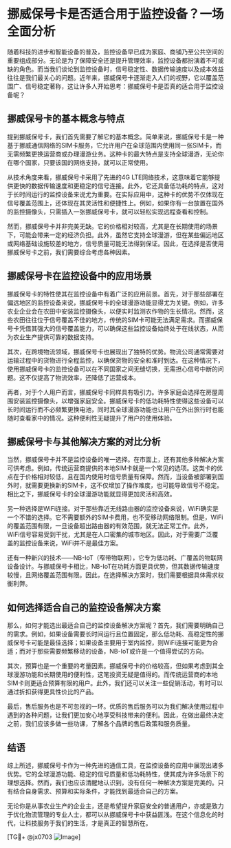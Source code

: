 # 挪威保号卡是否适合用于监控设备？一场全面分析

随着科技的进步和智能设备的普及，监控设备早已成为家庭、商铺乃至公共空间的重要组成部分。无论是为了保障安全还是提升管理效率，监控设备都扮演着不可或缺的角色。而当我们谈论到监控设备时，信号稳定性、数据传输速度以及成本效益往往是我们最关心的问题。近年来，挪威保号卡逐渐走入人们的视野，它以覆盖范围广、信号稳定著称，这让许多人开始思考：挪威保号卡是否真的适合用于监控设备呢？

## 挪威保号卡的基本概念与特点

提到挪威保号卡，我们首先需要了解它的基本概念。简单来说，挪威保号卡是一种基于挪威通信网络的SIM卡服务，它允许用户在全球范围内使用同一张SIM卡，而无需频繁更换运营商或办理漫游业务。这种卡的最大特点是支持全球漫游，无论你在哪个国家，只要该国的网络支持，就可以正常使用。

从技术角度来看，挪威保号卡采用了先进的4G LTE网络技术，这意味着它能够提供更快的数据传输速度和更稳定的信号连接。此外，它还具备低功耗的特点，这对于长时间运行的监控设备来说尤为重要。在实际应用中，这种卡的优势不仅体现在信号覆盖范围上，还体现在其灵活性和便捷性上。例如，如果你有一台放置在国外的监控摄像头，只需插入一张挪威保号卡，就可以轻松实现远程查看和控制。

然而，挪威保号卡并非完美无缺。它的价格相对较高，尤其是在长期使用的场景下，可能会带来一定的经济负担。此外，虽然它支持全球漫游，但在某些偏远地区或网络基础设施较差的地方，信号质量可能无法得到保证。因此，在选择是否使用挪威保号卡之前，我们需要综合考虑各种因素。

## 挪威保号卡在监控设备中的应用场景

挪威保号卡的特性使其在监控设备中有着广泛的应用前景。首先，对于那些部署在偏远地区的监控设备来说，挪威保号卡的全球漫游功能显得尤为关键。例如，许多农业企业会在农田中安装监控摄像头，以便实时监测农作物的生长情况。然而，这些农田往往位于信号覆盖不佳的地方，传统的SIM卡可能无法满足需求。而挪威保号卡凭借其强大的信号覆盖能力，可以确保这些监控设备始终处于在线状态，从而为农业生产提供可靠的数据支持。

其次，在跨境物流领域，挪威保号卡也展现出了独特的优势。物流公司通常需要对运输过程中的货物进行全程监控，以确保货物的安全和准时到达。在这种情况下，使用挪威保号卡的监控设备可以在不同国家之间无缝切换，无需担心信号中断的问题。这不仅提高了物流效率，还降低了运营成本。

再者，对于个人用户而言，挪威保号卡同样具有吸引力。许多家庭会选择在房屋周围安装监控摄像头，以增强家庭安全。挪威保号卡的低功耗特性使得这些设备可以长时间运行而不必频繁更换电池，同时其全球漫游功能也让用户在外出旅行时也能随时查看家中的情况。这种便利性无疑提升了用户的使用体验。

## 挪威保号卡与其他解决方案的对比分析

当然，挪威保号卡并不是监控设备的唯一选择。在市面上，还有其他多种解决方案可供考虑。例如，传统运营商提供的本地SIM卡就是一个常见的选项。这类卡的优点在于价格相对较低，且在国内使用时信号质量有保障。然而，当设备被部署到国外时，就需要更换新的SIM卡，这不仅增加了操作难度，也可能导致信号不稳定。相比之下，挪威保号卡的全球漫游功能就显得更加灵活和高效。

另一种选择是WiFi连接。对于那些靠近无线路由器的监控设备来说，WiFi确实是一个不错的选择。它不需要额外的SIM卡费用，也不受移动网络限制。但是，WiFi的覆盖范围有限，一旦设备超出路由器的有效范围，就无法正常工作。此外，WiFi信号容易受到干扰，尤其是在人口密集的城市地区。因此，对于需要广泛覆盖的监控设备来说，WiFi并不是最佳方案。

还有一种新兴的技术——NB-IoT（窄带物联网），它专为低功耗、广覆盖的物联网设备设计。与挪威保号卡相比，NB-IoT在功耗方面更具优势，但其数据传输速度较慢，且网络覆盖范围有限。因此，在选择解决方案时，我们需要根据具体需求权衡利弊。

## 如何选择适合自己的监控设备解决方案

那么，如何才能选出最适合自己的监控设备解决方案呢？首先，我们需要明确自己的需求。例如，如果设备需要长时间运行且位置固定，那么低功耗、高稳定性的挪威保号卡可能是最佳选择；如果设备主要用于室内监控，则WiFi连接可能更为合适；而对于那些需要频繁移动的设备，NB-IoT或许是一个值得尝试的方向。

其次，预算也是一个重要的考量因素。挪威保号卡的价格较高，但如果考虑到其全球漫游功能和长期使用的便利性，这笔投资无疑是值得的。而传统运营商的本地SIM卡则更适合预算有限的用户。此外，我们还可以关注一些促销活动，有时可以通过折扣获得更具性价比的产品。

最后，售后服务也是不可忽视的一环。优质的售后服务可以为我们解决使用过程中遇到的各种问题，让我们更加安心地享受科技带来的便利。因此，在做出最终决定之前，我们应该多做一些功课，了解各个品牌的售后政策和服务质量。

## 结语

综上所述，挪威保号卡作为一种先进的通信工具，在监控设备的应用中展现出诸多优势。它的全球漫游功能、稳定的信号质量和低功耗特性，使其成为许多场景下的理想选择。然而，我们也应该清醒地认识到，没有任何一种解决方案是完美的。只有结合自身需求、预算和实际条件，才能找到最适合自己的方案。

无论你是从事农业生产的企业主，还是希望提升家庭安全的普通用户，亦或是致力于优化物流管理的专业人士，都可以从挪威保号卡中获益匪浅。在这个信息化的时代，让科技服务于我们的生活，才是真正的智慧所在。

[TG💪+ @jx0703 ![Image](https://github.com/user-attachments/assets/dbca1d08-cadb-493c-b0ec-ad6f7a83f270)]